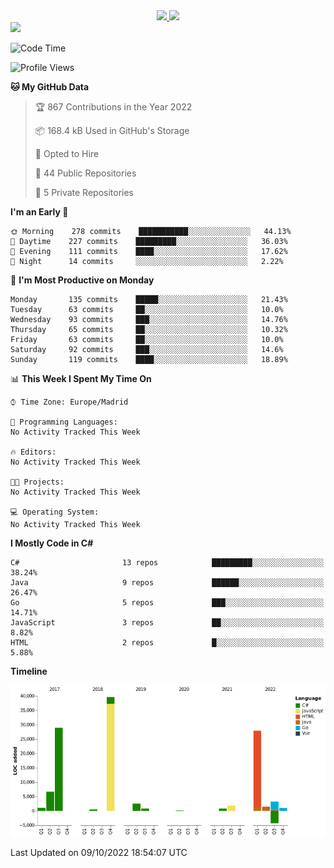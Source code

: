 <div align="center">
  <a href="https://github.com/arielsrv">
    <img height="180em" src="https://github-readme-stats.vercel.app/api?username=arielsrv&show_icons=true&theme=radical&include_all_commits=true&count_private=true"/>
    <img height="180em" src="https://github-readme-stats.vercel.app/api/top-langs/?username=arielsrv&layout=compact&langs_count=7&theme=radical"/>
</div>

<div>
  <a href="https://www.linkedin.com/in/arielpineiro/" target="_blank"><img src="https://img.shields.io/badge/-LinkedIn-%230077B5?style=for-the-badge&logo=linkedin&logoColor=white" target="_blank"></a>
</div>

<!--START_SECTION:waka-->
![Code Time](http://img.shields.io/badge/Code%20Time-0%20secs-blue)

![Profile Views](http://img.shields.io/badge/Profile%20Views-182-blue)

**🐱 My GitHub Data** 

> 🏆 867 Contributions in the Year 2022
 > 
> 📦 168.4 kB Used in GitHub's Storage 
 > 
> 💼 Opted to Hire
 > 
> 📜 44 Public Repositories 
 > 
> 🔑 5 Private Repositories  
 > 
**I'm an Early 🐤** 

```text
🌞 Morning    278 commits    ███████████░░░░░░░░░░░░░░   44.13% 
🌆 Daytime    227 commits    █████████░░░░░░░░░░░░░░░░   36.03% 
🌃 Evening    111 commits    ████░░░░░░░░░░░░░░░░░░░░░   17.62% 
🌙 Night      14 commits     ░░░░░░░░░░░░░░░░░░░░░░░░░   2.22%

```
📅 **I'm Most Productive on Monday** 

```text
Monday       135 commits    █████░░░░░░░░░░░░░░░░░░░░   21.43% 
Tuesday      63 commits     ██░░░░░░░░░░░░░░░░░░░░░░░   10.0% 
Wednesday    93 commits     ███░░░░░░░░░░░░░░░░░░░░░░   14.76% 
Thursday     65 commits     ██░░░░░░░░░░░░░░░░░░░░░░░   10.32% 
Friday       63 commits     ██░░░░░░░░░░░░░░░░░░░░░░░   10.0% 
Saturday     92 commits     ███░░░░░░░░░░░░░░░░░░░░░░   14.6% 
Sunday       119 commits    ████░░░░░░░░░░░░░░░░░░░░░   18.89%

```


📊 **This Week I Spent My Time On** 

```text
⌚︎ Time Zone: Europe/Madrid

💬 Programming Languages: 
No Activity Tracked This Week

🔥 Editors: 
No Activity Tracked This Week

🐱‍💻 Projects: 
No Activity Tracked This Week

💻 Operating System: 
No Activity Tracked This Week

```

**I Mostly Code in C#** 

```text
C#                       13 repos            █████████░░░░░░░░░░░░░░░░   38.24% 
Java                     9 repos             ██████░░░░░░░░░░░░░░░░░░░   26.47% 
Go                       5 repos             ███░░░░░░░░░░░░░░░░░░░░░░   14.71% 
JavaScript               3 repos             ██░░░░░░░░░░░░░░░░░░░░░░░   8.82% 
HTML                     2 repos             █░░░░░░░░░░░░░░░░░░░░░░░░   5.88%

```


**Timeline**

![Chart not found](https://raw.githubusercontent.com/arielsrv/arielsrv/main/charts/bar_graph.png) 


 Last Updated on 09/10/2022 18:54:07 UTC
<!--END_SECTION:waka-->
